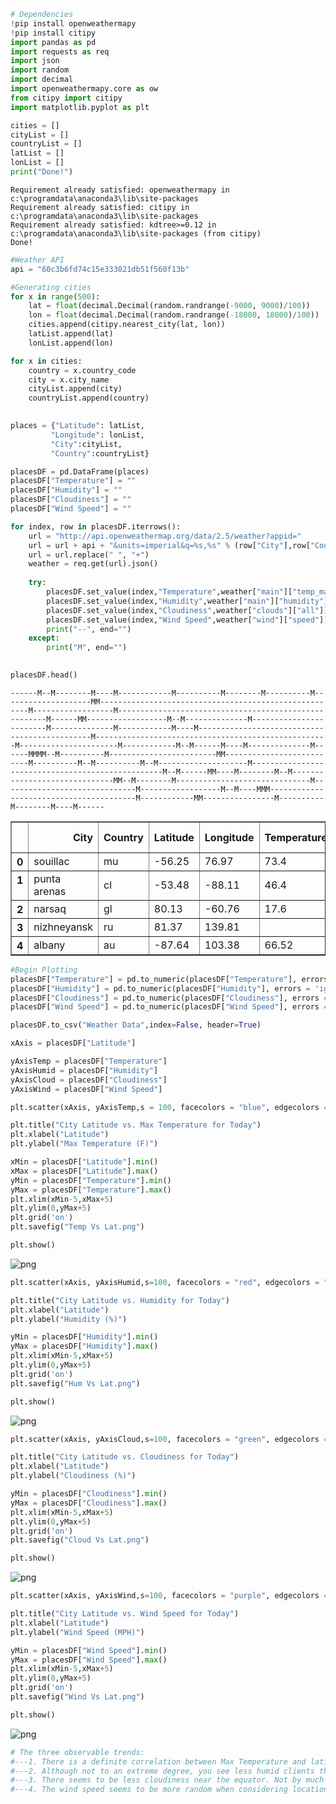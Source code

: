 

```python
# Dependencies
!pip install openweathermapy
!pip install citipy
import pandas as pd
import requests as req
import json
import random
import decimal
import openweathermapy.core as ow
from citipy import citipy
import matplotlib.pyplot as plt

cities = []
cityList = []
countryList = []
latList = []
lonList = []
print("Done!")
```

    Requirement already satisfied: openweathermapy in c:\programdata\anaconda3\lib\site-packages
    Requirement already satisfied: citipy in c:\programdata\anaconda3\lib\site-packages
    Requirement already satisfied: kdtree>=0.12 in c:\programdata\anaconda3\lib\site-packages (from citipy)
    Done!
    


```python
#Weather API
api = "60c3b6fd74c15e333021db51f560f13b"

#Generating cities
for x in range(500):
    lat = float(decimal.Decimal(random.randrange(-9000, 9000)/100))
    lon = float(decimal.Decimal(random.randrange(-18000, 18000)/100))
    cities.append(citipy.nearest_city(lat, lon))
    latList.append(lat)
    lonList.append(lon)
```


```python
for x in cities:
    country = x.country_code
    city = x.city_name
    cityList.append(city)
    countryList.append(country)

    
places = {"Latitude": latList,
         "Longitude": lonList,
         "City":cityList,
         "Country":countryList}

placesDF = pd.DataFrame(places)
placesDF["Temperature"] = ""
placesDF["Humidity"] = ""
placesDF["Cloudiness"] = ""
placesDF["Wind Speed"] = ""
```


```python
for index, row in placesDF.iterrows():
    url = "http://api.openweathermap.org/data/2.5/weather?appid="
    url = url + api + "&units=imperial&q=%s,%s" % (row["City"],row["Country"])
    url = url.replace(" ", "+")
    weather = req.get(url).json()
    
    try:
        placesDF.set_value(index,"Temperature",weather["main"]["temp_max"])
        placesDF.set_value(index,"Humidity",weather["main"]["humidity"])
        placesDF.set_value(index,"Cloudiness",weather["clouds"]["all"])
        placesDF.set_value(index,"Wind Speed",weather["wind"]["speed"])
        print("--", end="")
    except:
        print("M", end="")
    

placesDF.head()
```

    ------M--M--------M----M------------M----------M--------M----------M--------------------MM------------------------------------------------------M------------------M------------------------------------------------------M------MM------------------M--M--------------M------------------------M--------------M------------M----M----------------------------------------------M----------------------------------------------------M----------------------M------------M--M------M----M--------------M------MMMM--M----------M------------------------MM--------------------------M----------M--M----------M--M--------------------M--------------------------------------------------M--M------MM----M--------M--M------------------------------MM--M--------M------------------------------M------------------------------M------------------M--M----MMM----------------------------------------M------------MM----------------M----------M--------M----M------




<div>
<style>
    .dataframe thead tr:only-child th {
        text-align: right;
    }

    .dataframe thead th {
        text-align: left;
    }

    .dataframe tbody tr th {
        vertical-align: top;
    }
</style>
<table border="1" class="dataframe">
  <thead>
    <tr style="text-align: right;">
      <th></th>
      <th>City</th>
      <th>Country</th>
      <th>Latitude</th>
      <th>Longitude</th>
      <th>Temperature</th>
      <th>Humidity</th>
      <th>Cloudiness</th>
      <th>Wind Speed</th>
    </tr>
  </thead>
  <tbody>
    <tr>
      <th>0</th>
      <td>souillac</td>
      <td>mu</td>
      <td>-56.25</td>
      <td>76.97</td>
      <td>73.4</td>
      <td>88</td>
      <td>40</td>
      <td>3.36</td>
    </tr>
    <tr>
      <th>1</th>
      <td>punta arenas</td>
      <td>cl</td>
      <td>-53.48</td>
      <td>-88.11</td>
      <td>46.4</td>
      <td>100</td>
      <td>90</td>
      <td>8.05</td>
    </tr>
    <tr>
      <th>2</th>
      <td>narsaq</td>
      <td>gl</td>
      <td>80.13</td>
      <td>-60.76</td>
      <td>17.6</td>
      <td>67</td>
      <td>48</td>
      <td>4.7</td>
    </tr>
    <tr>
      <th>3</th>
      <td>nizhneyansk</td>
      <td>ru</td>
      <td>81.37</td>
      <td>139.81</td>
      <td></td>
      <td></td>
      <td></td>
      <td></td>
    </tr>
    <tr>
      <th>4</th>
      <td>albany</td>
      <td>au</td>
      <td>-87.64</td>
      <td>103.38</td>
      <td>66.52</td>
      <td>73</td>
      <td>0</td>
      <td>6.17</td>
    </tr>
  </tbody>
</table>
</div>




```python
#Begin Plotting
placesDF["Temperature"] = pd.to_numeric(placesDF["Temperature"], errors = 'ignore')
placesDF["Humidity"] = pd.to_numeric(placesDF["Humidity"], errors = 'ignore')
placesDF["Cloudiness"] = pd.to_numeric(placesDF["Cloudiness"], errors = 'ignore')
placesDF["Wind Speed"] = pd.to_numeric(placesDF["Wind Speed"], errors = 'ignore')

placesDF.to_csv("Weather Data",index=False, header=True)

xAxis = placesDF["Latitude"]

yAxisTemp = placesDF["Temperature"]
yAxisHumid = placesDF["Humidity"]
yAxisCloud = placesDF["Cloudiness"]
yAxisWind = placesDF["Wind Speed"]
```


```python
plt.scatter(xAxis, yAxisTemp,s = 100, facecolors = "blue", edgecolors = "black", alpha = .6)

plt.title("City Latitude vs. Max Temperature for Today")
plt.xlabel("Latitude")
plt.ylabel("Max Temperature (F)")

xMin = placesDF["Latitude"].min()
xMax = placesDF["Latitude"].max()
yMin = placesDF["Temperature"].min()
yMax = placesDF["Temperature"].max()
plt.xlim(xMin-5,xMax+5)
plt.ylim(0,yMax+5)
plt.grid('on')
plt.savefig("Temp Vs Lat.png")

plt.show()
```


![png](output_5_0.png)



```python
plt.scatter(xAxis, yAxisHumid,s=100, facecolors = "red", edgecolors = "black", alpha = .6)

plt.title("City Latitude vs. Humidity for Today")
plt.xlabel("Latitude")
plt.ylabel("Humidity (%)")

yMin = placesDF["Humidity"].min()
yMax = placesDF["Humidity"].max()
plt.xlim(xMin-5,xMax+5)
plt.ylim(0,yMax+5)
plt.grid('on')
plt.savefig("Hum Vs Lat.png")

plt.show()
```


![png](output_6_0.png)



```python
plt.scatter(xAxis, yAxisCloud,s=100, facecolors = "green", edgecolors = "black", alpha = .6)

plt.title("City Latitude vs. Cloudiness for Today")
plt.xlabel("Latitude")
plt.ylabel("Cloudiness (%)")

yMin = placesDF["Cloudiness"].min()
yMax = placesDF["Cloudiness"].max()
plt.xlim(xMin-5,xMax+5)
plt.ylim(0,yMax+5)
plt.grid('on')
plt.savefig("Cloud Vs Lat.png")

plt.show()
```


![png](output_7_0.png)



```python
plt.scatter(xAxis, yAxisWind,s=100, facecolors = "purple", edgecolors = "black", alpha = .6)

plt.title("City Latitude vs. Wind Speed for Today")
plt.xlabel("Latitude")
plt.ylabel("Wind Speed (MPH)")

yMin = placesDF["Wind Speed"].min()
yMax = placesDF["Wind Speed"].max()
plt.xlim(xMin-5,xMax+5)
plt.ylim(0,yMax+5)
plt.grid('on')
plt.savefig("Wind Vs Lat.png")

plt.show()
```


![png](output_8_0.png)



```python
# The three observable trends:
#---1. There is a definite correlation between Max Temperature and latitude; The max temp increases the closer you get to the equator.
#---2. Although not to an extreme degree, you see less humid clients the closer you get to the equator
#---3. There seems to be less cloudiness near the equator. Not by much though.
#---4. The wind speed seems to be more random when considering location.
```
